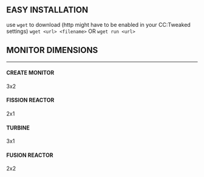 ## EASY INSTALLATION
use `wget` to download (http might have to be enabled in your CC:Tweaked settings)
`wget <url> <filename>`
OR
`wget run <url>`

## MONITOR DIMENSIONS
---
#### CREATE MONITOR
3x2

#### FISSION REACTOR
2x1

#### TURBINE
3x1

#### FUSION REACTOR
2x2
